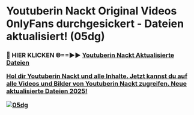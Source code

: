 # Youtuberin Nackt Original Videos 0nlyFans durchgesickert - Dateien aktualisiert! (05dg)

<h3>🔴 HIER KLICKEN 🌐==►► <a href="https://tinyurl.com/h6vf6nb8" rel="nofollow">Youtuberin Nackt Aktualisierte Dateien

Hol dir Youtuberin Nackt und alle Inhalte. Jetzt kannst du auf alle Videos und Bilder von Youtuberin Nackt zugreifen. Neue aktualisierte Dateien 2025!

[![05dg](https://i.imgur.com/sD4kR3V.gif)](https://tinyurl.com/h6vf6nb8)
